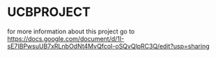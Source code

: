 # UCBPROJECT
for more information about this project go to https://docs.google.com/document/d/1I-sE7IBPwsuUB7xRLnbOdNt4MvQfcoI-oSQvQlpRC3Q/edit?usp=sharing
